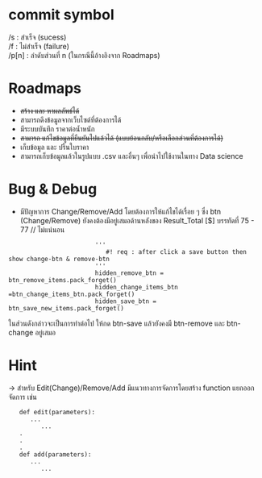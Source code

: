 # commit symbol
/s : สำเร็จ (sucess) <br>
/f : ไม่สำเร็จ (failure)<br>
/p[n] : ลำดับส่วนที่ n (ในกรณีนี้อ้างอิงจาก Roadmaps)<br>
# Roadmaps
- ~~สร้าง และ หาผลลัพธ์ได้~~
- สามารถดึงข้อมูลจากเว็บไซต์ที่ต้องการได้ 
- มีระบบบันทึก ราคาต่อน้ำหนัก
- ~~สามารถ แก้ไขข้อมูลที่ยืนยันไปแล้วได้ (แบบย้อนกลับ/หรือเลือกส่วนที่ต้องการได้)~~
- เก็บข้อมูล และ ปริ้นใบราคา
- สามารถเก็บข้อมูลแล้วในรูปแบบ .csv และอื่นๆ เพื่อนำไปใช้งานในทาง Data science
# Bug & Debug
- มีปัญหาการ Change/Remove/Add โดยต้องการให้แก้ไขได้เรื่อย ๆ ซึ่ง btn (Change/Remove) ยังคงต้องมีอยู่เสมอด้านหลังของ Result_Total  [$] บรรทัดที่ 75 - 77 // ไม่แน่นอน
``` 
                        '''
                           #! req : after click a save button then show change-btn & remove-btn  
                        '''
                        hidden_remove_btn = btn_remove_items.pack_forget() 
                        hidden_change_items_btn =btn_change_items_btn.pack_forget()
                        hidden_save_btn = btn_save_new_items.pack_forget()
```
ในส่วนดังกล่าวจะเป็นการทำต่อไป ให้กด btn-save แล้วยังคงมี btn-remove และ btn-change อยู่เสมอ <br>

# Hint
-> สำหรับ Edit(Change)/Remove/Add มีแนวทางการจัดการโดยสร้าง function แยกออกจัดการ เช่น

``` 
   def edit(parameters):
      ...
         ...
   .
   .
   .
   def add(parameters):
      ...
         ...

``` 

